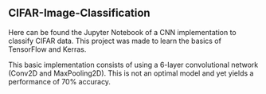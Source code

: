 ## CIFAR-Image-Classification
Here can be found the Jupyter Notebook of a CNN implementation to classify CIFAR data. 
This project was made to learn the basics of TensorFlow and Kerras.

This basic implementation consists of using a 6-layer convolutional network (Conv2D and MaxPooling2D). 
This is not an optimal model and yet yields a performance of 70% accuracy.
